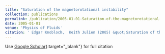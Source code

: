 ```yaml
---
title: "Saturation of the magnetorotational instability"
collection: publications
permalink: /publication/2005-01-01-Saturation-of-the-magnetorotational-instability
date: 2005-01-01
venue: 'Physics of Fluids'
citation: ' Edgar Knobloch,  Keith Julien (2005) &quot;Saturation of the magnetorotational instability.&quot; <i>Physics of Fluids</i>. 17, 094106.'
---
```

Use [Google Scholar](https://scholar.google.com/scholar?q=Saturation+of+the+magnetorotational+instability){:target="_blank"} for full citation